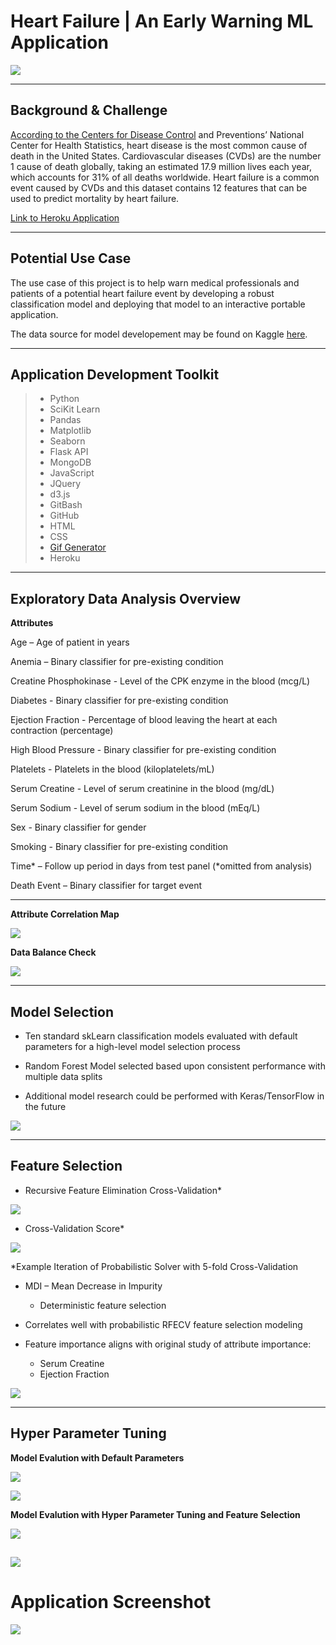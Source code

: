 # Heart Failure | An Early Warning ML Application

![](static/Images/heart.png)

---
## Background & Challenge

[According to the Centers for Disease Control](https://www.cdc.gov/nchs/fastats/leading-causes-of-death.htm) and Preventions’ National Center for Health Statistics, heart disease is the most common cause of death in the United States. Cardiovascular diseases (CVDs) are the number 1 cause of death globally, taking an estimated 17.9 million lives each year, which accounts for 31% of all deaths worldwide. Heart failure is a common event caused by CVDs and this dataset contains 12 features that can be used to predict mortality by heart failure.


[Link to Heroku Application](https://heart-failure-detection.herokuapp.com/)

---
## Potential Use Case

The use case of this project is to help warn medical professionals and patients of a potential heart failure event by developing a robust classification model and deploying that model to an interactive portable application.

The data source for model developement may be found on Kaggle [here](https://www.kaggle.com/andrewmvd/heart-failure-clinical-data).

---
## Application Development Toolkit

>* Python
>* SciKit Learn
>* Pandas
>* Matplotlib
>* Seaborn
>* Flask API
>* MongoDB
>* JavaScript
>* JQuery
>* d3.js
>* GitBash
>* GitHub
>* HTML
>* CSS
>* [Gif Generator](https://gifcap.dev/)
>* Heroku

---
## Exploratory Data Analysis Overview

**Attributes**

Age – Age of patient in years

Anemia – Binary classifier for pre-existing condition

Creatine Phosphokinase - Level of the CPK enzyme in the blood (mcg/L)

Diabetes - Binary classifier for pre-existing condition

Ejection Fraction - Percentage of blood leaving the heart at each contraction (percentage)

High Blood Pressure - Binary classifier for pre-existing condition

Platelets - Platelets in the blood (kiloplatelets/mL)

Serum Creatine - Level of serum creatinine in the blood (mg/dL)

Serum Sodium - Level of serum sodium in the blood (mEq/L)

Sex - Binary classifier for gender

Smoking - Binary classifier for pre-existing condition

Time* – Follow up period in days from test panel (*omitted from analysis)

Death Event – Binary classifier for target event

---
**Attribute Correlation Map**

![](static/Images/corr_map.png)

**Data Balance Check**

![](static/Images/balance.png)

---
## Model Selection

* Ten standard skLearn classification models evaluated with default parameters for a high-level model selection process

* Random Forest Model selected based upon consistent performance with multiple data splits

* Additional model research could be performed with Keras/TensorFlow in the future

![](static/Images/model_selection.png)

---
## Feature Selection
* Recursive Feature Elimination Cross-Validation*

![](static/Images/feature_selection.png)

* Cross-Validation Score*

![](static/Images/rfe.png)

*Example Iteration of Probabilistic Solver with 5-fold Cross-Validation

* MDI – Mean Decrease in Impurity
    * Deterministic feature selection

* Correlates well with probabilistic RFECV feature selection modeling

* Feature importance aligns with original study of attribute importance:
    * Serum Creatine
    * Ejection Fraction

![](static/Images/mdi.png)

---
## Hyper Parameter Tuning

**Model Evalution with Default Parameters**

![](static/Images/Pre_tuned_without_normal.png)

![](static/Images/Normailzed_CFM.png)

**Model Evalution with Hyper Parameter Tuning and Feature Selection**

![](static/Images/post_wo_norm.png)

![](static/Images/post_norm.png)
---
# Application Screenshot
![](static/Images/app.gif)


